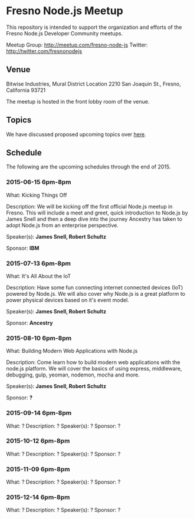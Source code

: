 # Fresno Node.js Meetup

This repository is intended to support the organization and efforts of the Fresno Node.js Developer Community meetups.

Meetup Group: http://meetup.com/fresno-node-js
Twitter: http://twitter.com/fresnonodejs

## Venue

Bitwise Industries, Mural District Location
2210 San Joaquin St.,
Fresno, California 93721

The meetup is hosted in the front lobby room of the venue.

## Topics

We have discussed proposed upcoming topics over [here](TOPICS.md).

## Schedule

The following are the upcoming schedules through the end of 2015.

### 2015-06-15 6pm-8pm

What: Kicking Things Off

Description: We will be kicking off the first official Node.js meetup in Fresno. This will include a meet and greet, quick introduction to Node.js by James Snell and then a deep dive into the journey Ancestry has taken to adopt Node.js from an enterprise perspective.

Speaker(s): **James Snell, Robert Schultz**

Sponsor: **IBM**

### 2015-07-13 6pm-8pm

What: It's All About the IoT

Description: Have some fun connecting internet connected devices (IoT) powered by Node.js. We will also cover why Node.js is a great platform to power physical devices based on it's event model.

Speaker(s): **James Snell, Robert Schultz**

Sponsor: **Ancestry**

### 2015-08-10 6pm-8pm

What: Building Modern Web Applications with Node.js

Description: Come learn how to build modern web applications with the node.js platform. We will cover the basics of using express, middleware, debugging, gulp, yeoman, nodemon, mocha and more.

Speaker(s): **James Snell, Robert Schultz**

Sponsor: **?**

### 2015-09-14 6pm-8pm

What: ?
Description: ?
Speaker(s): ?
Sponsor: ?

### 2015-10-12 6pm-8pm

What: ?
Description: ?
Speaker(s): ?
Sponsor: ?

### 2015-11-09 6pm-8pm

What: ?
Description: ?
Speaker(s): ?
Sponsor: ?

### 2015-12-14 6pm-8pm

What: ?
Description: ?
Speaker(s): ?
Sponsor: ?
